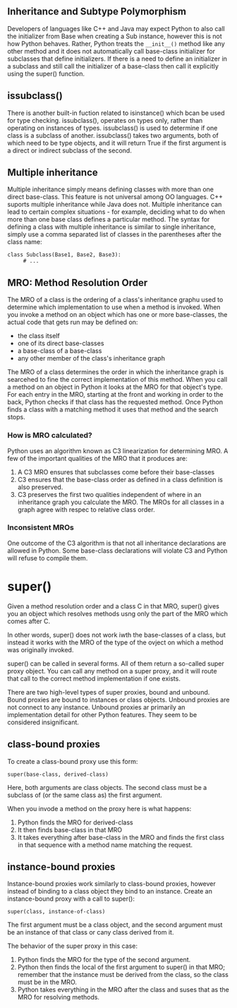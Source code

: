## Inheritance and Subtype Polymorphism 

Developers of languages like C++ and Java may expect Python to also call the initializer from Base when creating a Sub instance, however this is not how Python behaves. Rather, Python treats the `__init__()` method like any other method and it does not automatically call base-class initializer for subclasses that define initializers. If there is a need to define an initializer in a subclass and still call the initializer of a base-class then call it explicitly using the super() function.


## issubclass()

There is another built-in fuction related to isinstance() which bcan be used for type checking.  issubclass(), operates on types only, rather than operating on instances of types.  issubclass() is used to determine if one class is a subclass of another.  issubclass() takes two arguments, both of which need to be type objects, and it will return True if the first argument is a direct or indirect subclass of the second.

## Multiple inheritance

Multiple inheritance simply means defining classes with more than one direct base-class.  This feature is not universal among OO languages.  C++ suports multiple inheritance while Java does not.  Multiple inheritance can lead to certain complex situations - for example, deciding what to do when more than one base class defines a particular method.  The syntax for defining a class with multiple inheritance is similar to single inheritance, simply use a comma separated list of classes in the parentheses after the class name:

```
class Subclass(Base1, Base2, Base3):
     # ...
```

## MRO: Method Resolution Order

The MRO of a class is the ordering of a class's inheritance graphu used to determine which implementation to use when a method is invoked.  When you invoke a method on an object which has one or more base-classes, the actual code that gets run may be defined on:
  - the class itself
  - one of its direct base-classes
  - a base-class of a base-class
  - any other member of the class's inheritance graph

The MRO of a class determines the order in which the inheritance graph is searcehed to fine the correct implementation of this method.  When you call a method on an object in Python it looks at the MRO for that object's type.  For each entry in the MRO, starting at the front and working in order to the back, Python checks if that class has the requested method.  Once Python finds a class with a matching method it uses that method and the search stops.

### How is MRO calculated?

Python uses an algorithm known as C3 linearization for determining MRO.  A few of the important qualities of the MRO that it produces are:

1. A C3 MRO ensures that subclasses come before their base-classes
2. C3 ensures that the base-class order as defined in a class definition is also preserved.
3. C3 preserves the first two qualities independent of where in an inheritance graph you calculate the MRO.  The MROs for all classes in a graph agree with respec to relative class order.

### Inconsistent MROs

One outcome of the C3 algorithm is that not all inheritance declarations are allowed in Python.  Some base-class declarations will violate C3 and Python will refuse to compile them.

# super()

Given a method resolution order and a class C in that MRO, super() gives you an object which resolves methods usng only the part of the MRO which comes after C.

In other words, super() does not work iwth the base-classes of a class, but instead it works with the MRO of the type of the ovject on which a method was originally invoked.

super() can be called in several forms.  All of them return a so-called super proxy object.  You can call any method on a super proxy, and it will route that call to the correct method implementation if one exists.

There are two high-level types of super proxies, bound and unbound.  Bound proxies are bound to instances or class objects.  Unbound proxies are not connect to any instance.  Unbound proxies ar primarily an implementation detail for other Python features.  They seem to be considered insignificant.

## class-bound proxies

To create a class-bound proxy use this form:

`super(base-class, derived-class)`

Here, both arguments are class objects.  The second class must be a subclass of (or the same class as) the first argument.

When you invode a method on the proxy here is what happens:
1. Python finds the MRO for derived-class
2. It then finds base-class in that MRO
3. It takes everything after base-class in the MRO and finds the first class in that sequence with a method name matching the request.

## instance-bound proxies

Instance-bound proxies work similarly to class-bound proxies, however instead of binding to a class object they bind to an instance.  Create an instance-bound proxy with a call to super():

`super(class, instance-of-class)`

The first argument must be a class object, and the second argument must be an instance of that class or cany class derived from it.

The behavior of the super proxy in this case:

1. Python finds the MRO for the type of the second argument.
2. Python then finds the local of the first argument to super() in that MRO; remember that the instance must be derived from the class, so the class must be in the MRO.
3. Python takes everything in the MRO after the class and suses that as the MRO for resolving methods.